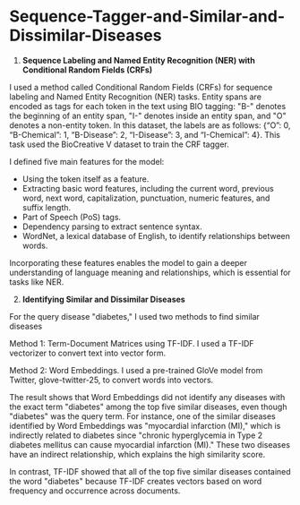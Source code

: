# Sequence-Tagger-and-Similar-and-Dissimilar-Diseases

1. **Sequence Labeling and Named Entity Recognition (NER) with Conditional Random Fields (CRFs)**

I used a method called Conditional Random Fields (CRFs) for sequence labeling and Named Entity Recognition (NER) tasks. Entity spans are encoded as tags for each token in the text using BIO tagging: "B-" denotes the beginning of an entity span, "I-" denotes inside an entity span, and "O" denotes a non-entity token. In this dataset, the labels are as follows: {“O”: 0, “B-Chemical”: 1, “B-Disease”: 2, “I-Disease”: 3, and “I-Chemical”: 4}. This task used the BioCreative V dataset to train the CRF tagger.

I defined five main features for the model:
- Using the token itself as a feature.
- Extracting basic word features, including the current word, previous word, next word, capitalization, punctuation, numeric features, and suffix length.
- Part of Speech (PoS) tags.
- Dependency parsing to extract sentence syntax.
- WordNet, a lexical database of English, to identify relationships between words.

Incorporating these features enables the model to gain a deeper understanding of language meaning and relationships, which is essential for tasks like NER.

2. **Identifying Similar and Dissimilar Diseases**
   
For the query disease "diabetes," I used two methods to find similar diseases

Method 1: Term-Document Matrices using TF-IDF. I used a TF-IDF vectorizer to convert text into vector form.

Method 2: Word Embeddings. I used a pre-trained GloVe model from Twitter, glove-twitter-25, to convert words into vectors.

The result shows that Word Embeddings did not identify any diseases with the exact term "diabetes" among the top five similar diseases, even though "diabetes" was the query term. For instance, one of the similar diseases identified by Word Embeddings was "myocardial infarction (MI)," which is indirectly related to diabetes since "chronic hyperglycemia in Type 2 diabetes mellitus can cause myocardial infarction (MI)." These two diseases have an indirect relationship, which explains the high similarity score.

In contrast, TF-IDF showed that all of the top five similar diseases contained the word "diabetes" because TF-IDF creates vectors based on word frequency and occurrence across documents.
